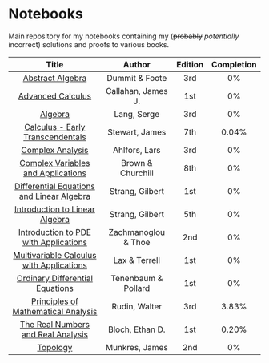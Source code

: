 
# Notebooks
Main repository for my notebooks containing my (~~probably~~ *potentially* incorrect) solutions and proofs to various books.

| Title | Author | Edition | Completion |
| :-----: | :------: | :-------: | :---: |
| [Abstract Algebra](https://github.com/jflopezfernandez/books-notebooks-mathematics-abstract-algebra) | Dummit & Foote | 3rd | 0% |
| [Advanced Calculus](https://github.com/jflopezfernandez/books-notebooks-mathematics-callahan-advanced-calculus) | Callahan, James J. | 1st | 0% |
| [Algebra](https://github.com/jflopezfernandez/books-notebooks-mathematics-lang-algebra) | Lang, Serge | 3rd | 0% |
| [Calculus - Early Transcendentals](https://github.com/jflopezfernandez/books-notebooks-mathematics-stewart-calculus-et-7) | Stewart, James | 7th | 0.04% |
| [Complex Analysis](https://github.com/jflopezfernandez/books-notebooks-mathematics-ahlfors-complex-analysis.git) | Ahlfors, Lars | 3rd | 0% |
| [Complex Variables and Applications](https://github.com/jflopezfernandez/books-notebooks-mathematics-brown-churchill-complex-variables-and) | Brown & Churchill | 8th | 0% |
| [Differential Equations and Linear Algebra](https://github.com/jflopezfernandez/books-notebooks-mathematics-strang-differential-eq-and-la) | Strang, Gilbert | 1st | 0% |
| [Introduction to Linear Algebra](https://github.com/jflopezfernandez/books-notebooks-mathematics-strang-intro-linear-algebra-5) | Strang, Gilbert | 5th | 0% |
| [Introduction to PDE with Applications](https://github.com/jflopezfernandez/books-notebooks-mathematics-zachmanoglou-thoe-intro-pde-wa.git) | Zachmanoglou & Thoe | 2nd | 0% |
| [Multivariable Calculus with Applications](https://github.com/jflopezfernandez/books-notebooks-mathematics-lax-and-terrell-multivariable-calculus) | Lax & Terrell | 1st | 0% |
| [Ordinary Differential Equations](https://github.com/jflopezfernandez/books-notebooks-mathematics-tenenbaum-pollard-ode.git) | Tenenbaum & Pollard | 1st | 0% |
| [Principles of Mathematical Analysis](https://github.com/jflopezfernandez/books-notebooks-mathematics-rudin-principles-of-mathematical-analysis "Principles of Mathematical Analysis - Github Repository") | Rudin, Walter | 3rd | 3.83% |
| [The Real Numbers and Real Analysis](https://github.com/jflopezfernandez/books-notebooks-mathematics-bloch-real-numbers-and-real-analysis) | Bloch, Ethan D. | 1st | 0.20% |
| [Topology](https://github.com/jflopezfernandez/books-notebooks-mathematics-munkres-topology) | Munkres, James | 2nd | 0% |
